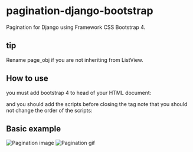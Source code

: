 # pagination-django-bootstrap
Pagination for Django using Framework CSS Bootstrap 4.

## tip

Rename page_obj if you are not inheriting from ListView.

## How to use

you must add bootstrap 4 to head of your HTML document:

<link rel="stylesheet" href="https://stackpath.bootstrapcdn.com/bootstrap/4.1.3/css/bootstrap.min.css">

and you should add the scripts before closing the </body> tag
note that you should not change the order of the scripts:

<script src="https://code.jquery.com/jquery-3.3.1.slim.min.js"></script>

<script src="https://cdnjs.cloudflare.com/ajax/libs/popper.js/1.14.3/umd/popper.min.js"></script>

<script src="https://stackpath.bootstrapcdn.com/bootstrap/4.1.3/js/bootstrap.min.js"></script>

## Basic example

![Pagination image](https://i.imgur.com/dgRTMDo.png)
![Pagination gif](https://i.imgur.com/bqAc8ql.gif)

